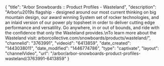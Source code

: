 {
    "title": "Arbor Snowboards :: Product Profiles - Wasteland",
    "description": "Arbor\u2019s flagship - designed around our most current thinking on big mountain design, our award winning System set of rocker technologies, and an inlaid version of our power ply topsheet in order to deliver cutting edge performance and versatility. Go anywhere, in or out of bounds, and ride with the confidence that only the Wasteland provides.\nTo learn more about the Wasteland visit: arborcollective.com\/snowboards\/products\/wasteland\/",
    "channelid": "3763991",
    "videoid": "6413859",
    "date_created": "1443038011",
    "date_modified": "1446774786",
    "type": "captivate",
    "layout": "channelVideo",
    "url": "\/arbor\/arbor-snowboards-product-profiles-wasteland\/3763991-6413859"
}